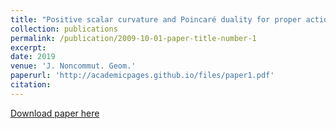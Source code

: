 ```yaml
---
title: "Positive scalar curvature and Poincaré duality for proper actions"
collection: publications
permalink: /publication/2009-10-01-paper-title-number-1
excerpt:
date: 2019
venue: 'J. Noncommut. Geom.'
paperurl: 'http://academicpages.github.io/files/paper1.pdf'
citation: 
---
```


[Download paper here]([http://academicpages.github.io/files/paper1.pdf](https://www.ems-ph.org/journals/show_abstract.php?issn=1661-6952&vol=13&iss=4&rank=5))
